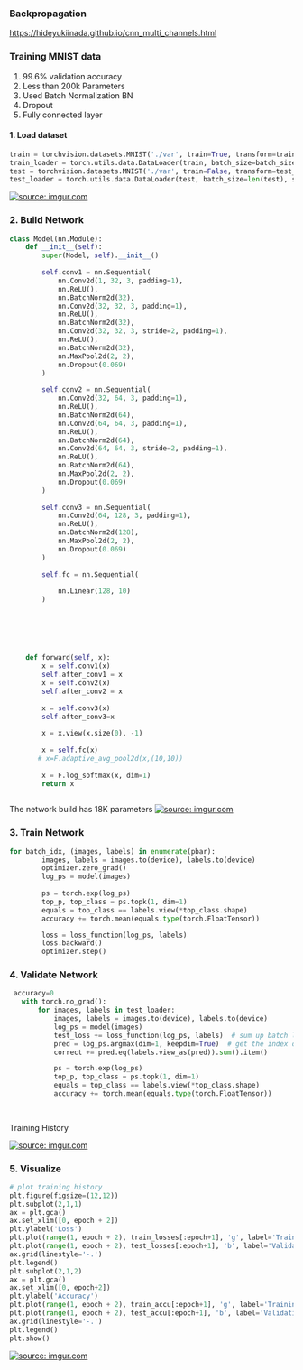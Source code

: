 ### Backpropagation
https://hideyukiinada.github.io/cnn_multi_channels.html







### Training MNIST data

1. 99.6% validation accuracy
2. Less than 200k Parameters
3. Used Batch Normalization BN
4. Dropout
5. Fully connected layer 

#### 1. Load dataset

```python
train = torchvision.datasets.MNIST('./var', train=True, transform=train_transform)
train_loader = torch.utils.data.DataLoader(train, batch_size=batch_size, shuffle=True)
test = torchvision.datasets.MNIST('./var', train=False, transform=test_transform)
test_loader = torch.utils.data.DataLoader(test, batch_size=len(test), shuffle=True)

```
<a href="https://imgur.com/y6ct1fm"><img src="https://i.imgur.com/y6ct1fm.png" title="source: imgur.com" /></a>

### 2. Build Network

```python
class Model(nn.Module):
    def __init__(self):
        super(Model, self).__init__()
        
        self.conv1 = nn.Sequential(
            nn.Conv2d(1, 32, 3, padding=1),
            nn.ReLU(),
            nn.BatchNorm2d(32),
            nn.Conv2d(32, 32, 3, padding=1),
            nn.ReLU(),
            nn.BatchNorm2d(32),
            nn.Conv2d(32, 32, 3, stride=2, padding=1),
            nn.ReLU(),
            nn.BatchNorm2d(32),
            nn.MaxPool2d(2, 2),
            nn.Dropout(0.069)
        )
        
        self.conv2 = nn.Sequential(
            nn.Conv2d(32, 64, 3, padding=1),
            nn.ReLU(),
            nn.BatchNorm2d(64),
            nn.Conv2d(64, 64, 3, padding=1),
            nn.ReLU(),
            nn.BatchNorm2d(64),
            nn.Conv2d(64, 64, 3, stride=2, padding=1),
            nn.ReLU(),
            nn.BatchNorm2d(64),
            nn.MaxPool2d(2, 2),
            nn.Dropout(0.069)
        )
        
        self.conv3 = nn.Sequential(
            nn.Conv2d(64, 128, 3, padding=1),
            nn.ReLU(),
            nn.BatchNorm2d(128),
            nn.MaxPool2d(2, 2),
            nn.Dropout(0.069)
        )
       
        self.fc = nn.Sequential(
            
            nn.Linear(128, 10)
        )

            
        
     
                
        
    def forward(self, x):
        x = self.conv1(x)
        self.after_conv1 = x
        x = self.conv2(x)
        self.after_conv2 = x
        
        x = self.conv3(x)
        self.after_conv3=x
        
        x = x.view(x.size(0), -1)
        
        x = self.fc(x)
       # x=F.adaptive_avg_pool2d(x,(10,10))
        
        x = F.log_softmax(x, dim=1)
        return x
        
 ```
 The network build has 18K parameters
 <a href="https://imgur.com/g0iO3IB"><img src="https://i.imgur.com/g0iO3IB.png" title="source: imgur.com" /></a>

### 3. Train Network

```python
for batch_idx, (images, labels) in enumerate(pbar):
        images, labels = images.to(device), labels.to(device)
        optimizer.zero_grad()
        log_ps = model(images)
        
        ps = torch.exp(log_ps)                
        top_p, top_class = ps.topk(1, dim=1)
        equals = top_class == labels.view(*top_class.shape)
        accuracy += torch.mean(equals.type(torch.FloatTensor))

        loss = loss_function(log_ps, labels)
        loss.backward()
        optimizer.step()
 ```     
     
 ### 4. Validate Network
 
 ```python
  accuracy=0
    with torch.no_grad():
        for images, labels in test_loader:
            images, labels = images.to(device), labels.to(device)
            log_ps = model(images)
            test_loss += loss_function(log_ps, labels)  # sum up batch loss
            pred = log_ps.argmax(dim=1, keepdim=True)  # get the index of the max log-probability
            correct += pred.eq(labels.view_as(pred)).sum().item()

            ps = torch.exp(log_ps)
            top_p, top_class = ps.topk(1, dim=1)
            equals = top_class == labels.view(*top_class.shape)
            accuracy += torch.mean(equals.type(torch.FloatTensor))   
            
            
 ```
 Training History
 
 <a href="https://imgur.com/0UlBdCC"><img src="https://i.imgur.com/0UlBdCC.png" title="source: imgur.com" /></a>
 
     
### 5. Visualize 

```python
# plot training history
plt.figure(figsize=(12,12))
plt.subplot(2,1,1)
ax = plt.gca()
ax.set_xlim([0, epoch + 2])
plt.ylabel('Loss')
plt.plot(range(1, epoch + 2), train_losses[:epoch+1], 'g', label='Training Loss')
plt.plot(range(1, epoch + 2), test_losses[:epoch+1], 'b', label='Validation Loss')
ax.grid(linestyle='-.')
plt.legend()
plt.subplot(2,1,2)
ax = plt.gca()
ax.set_xlim([0, epoch+2])
plt.ylabel('Accuracy')
plt.plot(range(1, epoch + 2), train_accu[:epoch+1], 'g', label='Training Accuracy')
plt.plot(range(1, epoch + 2), test_accu[:epoch+1], 'b', label='Validation Accuracy')
ax.grid(linestyle='-.')
plt.legend()
plt.show()       
```

<a href="https://imgur.com/6RBZy3h"><img src="https://i.imgur.com/6RBZy3h.png" title="source: imgur.com" /></a>






